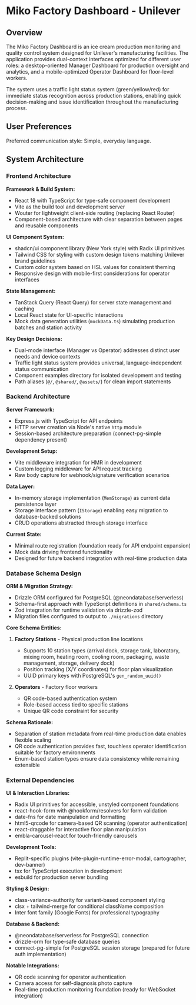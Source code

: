 # Miko Factory Dashboard - Unilever

## Overview

The Miko Factory Dashboard is an ice cream production monitoring and quality control system designed for Unilever's manufacturing facilities. The application provides dual-context interfaces optimized for different user roles: a desktop-oriented Manager Dashboard for production oversight and analytics, and a mobile-optimized Operator Dashboard for floor-level workers.

The system uses a traffic light status system (green/yellow/red) for immediate status recognition across production stations, enabling quick decision-making and issue identification throughout the manufacturing process.

## User Preferences

Preferred communication style: Simple, everyday language.

## System Architecture

### Frontend Architecture

**Framework & Build System:**
- React 18 with TypeScript for type-safe component development
- Vite as the build tool and development server
- Wouter for lightweight client-side routing (replacing React Router)
- Component-based architecture with clear separation between pages and reusable components

**UI Component System:**
- shadcn/ui component library (New York style) with Radix UI primitives
- Tailwind CSS for styling with custom design tokens matching Unilever brand guidelines
- Custom color system based on HSL values for consistent theming
- Responsive design with mobile-first considerations for operator interfaces

**State Management:**
- TanStack Query (React Query) for server state management and caching
- Local React state for UI-specific interactions
- Mock data generation utilities (`mockData.ts`) simulating production batches and station activity

**Key Design Decisions:**
- Dual-mode interface (Manager vs Operator) addresses distinct user needs and device contexts
- Traffic light status system provides universal, language-independent status communication
- Component examples directory for isolated development and testing
- Path aliases (`@/`, `@shared/`, `@assets/`) for clean import statements

### Backend Architecture

**Server Framework:**
- Express.js with TypeScript for API endpoints
- HTTP server creation via Node's native `http` module
- Session-based architecture preparation (connect-pg-simple dependency present)

**Development Setup:**
- Vite middleware integration for HMR in development
- Custom logging middleware for API request tracking
- Raw body capture for webhook/signature verification scenarios

**Data Layer:**
- In-memory storage implementation (`MemStorage`) as current data persistence layer
- Storage interface pattern (`IStorage`) enabling easy migration to database-backed solutions
- CRUD operations abstracted through storage interface

**Current State:**
- Minimal route registration (foundation ready for API endpoint expansion)
- Mock data driving frontend functionality
- Designed for future backend integration with real-time production data

### Database Schema Design

**ORM & Migration Strategy:**
- Drizzle ORM configured for PostgreSQL (@neondatabase/serverless)
- Schema-first approach with TypeScript definitions in `shared/schema.ts`
- Zod integration for runtime validation via drizzle-zod
- Migration files configured to output to `./migrations` directory

**Core Schema Entities:**

1. **Factory Stations** - Physical production line locations
   - Supports 10 station types (arrival dock, storage tank, laboratory, mixing room, heating room, cooling room, packaging, waste management, storage, delivery dock)
   - Position tracking (X/Y coordinates) for floor plan visualization
   - UUID primary keys with PostgreSQL's `gen_random_uuid()`

2. **Operators** - Factory floor workers
   - QR code-based authentication system
   - Role-based access tied to specific stations
   - Unique QR code constraint for security

**Schema Rationale:**
- Separation of station metadata from real-time production data enables flexible scaling
- QR code authentication provides fast, touchless operator identification suitable for factory environments
- Enum-based station types ensure data consistency while remaining extensible

### External Dependencies

**UI & Interaction Libraries:**
- Radix UI primitives for accessible, unstyled component foundations
- react-hook-form with @hookform/resolvers for form validation
- date-fns for date manipulation and formatting
- html5-qrcode for camera-based QR scanning (operator authentication)
- react-draggable for interactive floor plan manipulation
- embla-carousel-react for touch-friendly carousels

**Development Tools:**
- Replit-specific plugins (vite-plugin-runtime-error-modal, cartographer, dev-banner)
- tsx for TypeScript execution in development
- esbuild for production server bundling

**Styling & Design:**
- class-variance-authority for variant-based component styling
- clsx + tailwind-merge for conditional className composition
- Inter font family (Google Fonts) for professional typography

**Database & Backend:**
- @neondatabase/serverless for PostgreSQL connection
- drizzle-orm for type-safe database queries
- connect-pg-simple for PostgreSQL session storage (prepared for future auth implementation)

**Notable Integrations:**
- QR code scanning for operator authentication
- Camera access for self-diagnosis photo capture
- Real-time production monitoring foundation (ready for WebSocket integration)
